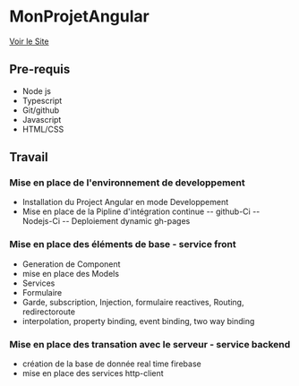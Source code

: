 # MonProjetAngular
 [Voir le Site](https://lmlouis.github.io/ripository/repository/) 

## Pre-requis
* Node js
* Typescript
* Git/github
* Javascript
* HTML/CSS

## Travail
### Mise en place de l'environnement de developpement
* Installation du Project Angular en mode Developpement
* Mise en place de la Pipline d'intégration continue
-- github-Ci
-- Nodejs-Ci
-- Deploiement dynamic gh-pages 
### Mise en place des éléments de base - service front
* Generation de Component 
* mise en place des Models
* Services 
* Formulaire 
* Garde, subscription, Injection, formulaire reactives, Routing, redirectoroute
* interpolation, property binding, event binding, two way binding
### Mise en place des transation avec le serveur - service backend
* création de la base de donnée real time firebase 
* mise en place des services http-client

